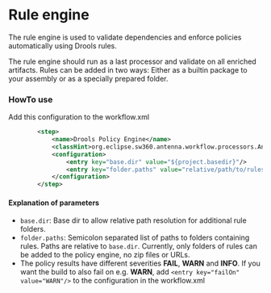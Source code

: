 # Rule engine

The rule engine is used to validate dependencies and enforce policies automatically using Drools rules.

The rule engine should run as a last processor and validate on all enriched artifacts.
Rules can be added in two ways: Either as a builtin package to your assembly or as a specially prepared folder.

### HowTo use

Add this configuration to the workflow.xml

```xml
        <step>
            <name>Drools Policy Engine</name>
            <classHint>org.eclipse.sw360.antenna.workflow.processors.AntennaDroolsChecker</classHint>
            <configuration>
                <entry key="base.dir" value="${project.basedir}"/>
                <entry key="folder.paths" value="relative/path/to/rules"/>
            </configuration>
        </step>
```

#### Explanation of parameters
* `base.dir`: Base dir to allow relative path resolution for additional rule folders.
* `folder.paths`: Semicolon separated list of paths to folders containing rules. Paths are relative to `base.dir`.
Currently, only folders of rules can be added to the policy engine, no zip files or URLs.
* The policy results have different severities **FAIL**, **WARN** and **INFO**.
If you want the build to also fail on e.g. **WARN**, add `<entry key="failOn" value="WARN"/>` to the configuration in the workflow.xml
